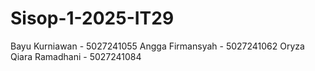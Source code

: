 # Sisop-1-2025-IT29

Bayu Kurniawan - 5027241055
Angga Firmansyah - 5027241062
Oryza Qiara Ramadhani - 5027241084

